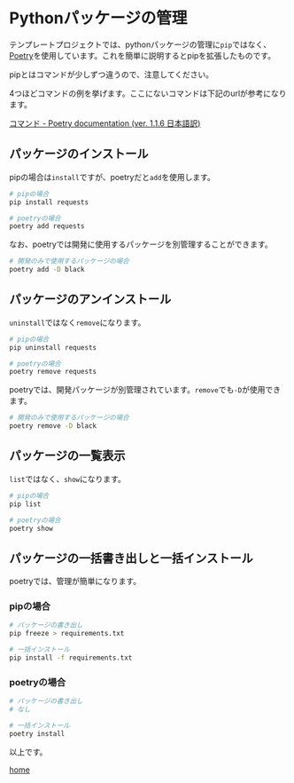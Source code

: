 # Pythonパッケージの管理

テンプレートプロジェクトでは、pythonパッケージの管理に`pip`ではなく、[Poetry](https://python-poetry.org/)を使用しています。これを簡単に説明するとpipを拡張したものです。

pipとはコマンドが少しずつ違うので、注意してください。

4つほどコマンドの例を挙げます。ここにないコマンドは下記のurlが参考になります。

[コマンド - Poetry documentation (ver. 1.1.6 日本語訳)](https://cocoatomo.github.io/poetry-ja/cli/)

## パッケージのインストール

pipの場合は`install`ですが、poetryだと`add`を使用します。

```bash
# pipの場合
pip install requests

# poetryの場合
poetry add requests
```

なお、poetryでは開発に使用するパッケージを別管理することができます。

```bash
# 開発のみで使用するパッケージの場合
poetry add -D black
```

## パッケージのアンインストール

`uninstall`ではなく`remove`になります。

```bash
# pipの場合
pip uninstall requests

# poetryの場合
poetry remove requests
```

poetryでは、開発パッケージが別管理されています。`remove`でも`-D`が使用できます。

```bash
# 開発のみで使用するパッケージの場合
poetry remove -D black
```

## パッケージの一覧表示

`list`ではなく、`show`になります。

```bash
# pipの場合
pip list

# poetryの場合
poetry show
```

## パッケージの一括書き出しと一括インストール

poetryでは、管理が簡単になります。

### pipの場合

```bash
# パッケージの書き出し
pip freeze > requirements.txt

# 一括インストール
pip install -f requirements.txt
```

### poetryの場合

```bash
# パッケージの書き出し
# なし

# 一括インストール
poetry install
```

以上です。

[home](/index.md)